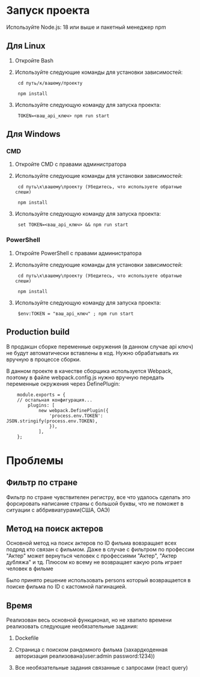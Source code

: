 # Запуск проекта
Используйте Node.js: 18 или выше и пакетный менеджер npm
## Для Linux
1. Откройте Bash
2. Используйте следующие команды для установки зависимостей: 

        cd путь/к/вашему/проекту

        npm install

3. Используйте следующую команду для запуска проекта:  

        TOKEN=<ваш_api_ключ> npm run start 

## Для Windows
### CMD
1. Откройте CMD с правами администратора
2. Используйте следующие команды для установки зависимостей:

        cd путь\к\вашему\проекту (Убедитесь, что используете обратные слеши)

        npm install

3. Используйте следующую команду для запуска проекта:

        set TOKEN=<ваш_api_ключ> && npm run start 

### PowerShell
1. Откройте PowerShell с правами администратора
2. Используйте следующие команды для установки зависимостей:

        cd путь\к\вашему\проекту (Убедитесь, что используете обратные слеши)

        npm install

3. Используйте следующую команду для запуска проекта:

        $env:TOKEN = "ваш_api_ключ" ; npm run start 

## Production build
В продакшн сборке переменные окружения (в данном случае api ключ) не будут автоматически вставлены в код. Нужно обрабатывать их вручную в процессе сборки.

В данном проекте в качестве сборщика используется Webpack, поэтому в файле webpack.config.js нужно вручную передать переменные окружения через DefinePlugin:

        module.exports = {
        // остальная конфигурация...
            plugins: [
                new webpack.DefinePlugin({
                    'process.env.TOKEN': JSON.stringify(process.env.TOKEN),
                    }),    
                ],
        };
# Проблемы
## Фильтр по стране
Фильтр по стране чувствителен регистру, все что удалось сделать это форсировать написание страны с большой буквы, что не поможет в ситуации с аббривиатурами(США, ОАЭ)


## Метод на поиск актеров
Основной метод на поиск актеров по ID фильма вовзращает всех подряд кто связан с фильмом. Даже в случае с фильтром по профессии "Актер" может вернуться человек с профессиями "Актер", "Актер дубляжа" и тд. Плюсом ко всему не возвращает какую роль играет человек в фильме

Было принято решение использовать persons который возвращается в поиске фильма по ID с кастомной пагинацией.

## Время
Реализован весь основной функционал, но не хватило времени реализовать следующие необязательные задания:


1) Dockefile


2) Cтраница c поиском рандомного фильма (захардкоденная авторизация реализована(user:admin password:1234))


3) Все необязательные задания связанные с запросами (react query)